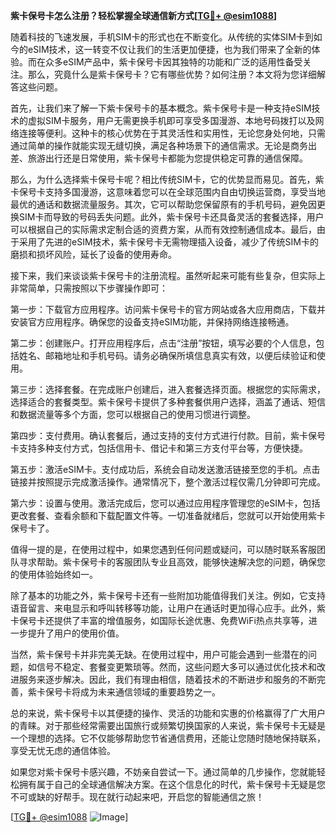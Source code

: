 **紫卡保号卡怎么注册？轻松掌握全球通信新方式[[TG💪+ @esim1088](https://t.me/s/esim1088)]**

随着科技的飞速发展，手机SIM卡的形式也在不断变化。从传统的实体SIM卡到如今的eSIM技术，这一转变不仅让我们的生活更加便捷，也为我们带来了全新的体验。而在众多eSIM产品中，紫卡保号卡因其独特的功能和广泛的适用性备受关注。那么，究竟什么是紫卡保号卡？它有哪些优势？如何注册？本文将为您详细解答这些问题。

首先，让我们来了解一下紫卡保号卡的基本概念。紫卡保号卡是一种支持eSIM技术的虚拟SIM卡服务，用户无需更换手机即可享受多国漫游、本地号码拨打以及网络连接等便利。这种卡的核心优势在于其灵活性和实用性，无论您身处何地，只需通过简单的操作就能实现无缝切换，满足各种场景下的通信需求。无论是商务出差、旅游出行还是日常使用，紫卡保号卡都能为您提供稳定可靠的通信保障。

那么，为什么选择紫卡保号卡呢？相比传统SIM卡，它的优势显而易见。首先，紫卡保号卡支持多国漫游，这意味着您可以在全球范围内自由切换运营商，享受当地最优的通话和数据流量服务。其次，它可以帮助您保留原有的手机号码，避免因更换SIM卡而导致的号码丢失问题。此外，紫卡保号卡还具备灵活的套餐选择，用户可以根据自己的实际需求定制合适的资费方案，从而有效控制通信成本。最后，由于采用了先进的eSIM技术，紫卡保号卡无需物理插入设备，减少了传统SIM卡的磨损和损坏风险，延长了设备的使用寿命。

接下来，我们来谈谈紫卡保号卡的注册流程。虽然听起来可能有些复杂，但实际上非常简单，只需按照以下步骤操作即可：

第一步：下载官方应用程序。访问紫卡保号卡的官方网站或各大应用商店，下载并安装官方应用程序。确保您的设备支持eSIM功能，并保持网络连接畅通。

第二步：创建账户。打开应用程序后，点击“注册”按钮，填写必要的个人信息，包括姓名、邮箱地址和手机号码。请务必确保所填信息真实有效，以便后续验证和使用。

第三步：选择套餐。在完成账户创建后，进入套餐选择页面。根据您的实际需求，选择适合的套餐类型。紫卡保号卡提供了多种套餐供用户选择，涵盖了通话、短信和数据流量等多个方面，您可以根据自己的使用习惯进行调整。

第四步：支付费用。确认套餐后，通过支持的支付方式进行付款。目前，紫卡保号卡支持多种支付方式，包括信用卡、借记卡和第三方支付平台等，方便快捷。

第五步：激活eSIM卡。支付成功后，系统会自动发送激活链接至您的手机。点击链接并按照提示完成激活操作。通常情况下，整个激活过程仅需几分钟即可完成。

第六步：设置与使用。激活完成后，您可以通过应用程序管理您的eSIM卡，包括更改套餐、查看余额和下载配置文件等。一切准备就绪后，您就可以开始使用紫卡保号卡了。

值得一提的是，在使用过程中，如果您遇到任何问题或疑问，可以随时联系客服团队寻求帮助。紫卡保号卡的客服团队专业且高效，能够快速解决您的问题，确保您的使用体验始终如一。

除了基本的功能之外，紫卡保号卡还有一些附加功能值得我们关注。例如，它支持语音留言、来电显示和呼叫转移等功能，让用户在通话时更加得心应手。此外，紫卡保号卡还提供了丰富的增值服务，如国际长途优惠、免费WiFi热点共享等，进一步提升了用户的使用价值。

当然，紫卡保号卡并非完美无缺。在使用过程中，用户可能会遇到一些潜在的问题，如信号不稳定、套餐变更繁琐等。然而，这些问题大多可以通过优化技术和改进服务来逐步解决。因此，我们有理由相信，随着技术的不断进步和服务的不断完善，紫卡保号卡将成为未来通信领域的重要趋势之一。

总的来说，紫卡保号卡以其便捷的操作、灵活的功能和实惠的价格赢得了广大用户的青睐。对于那些经常需要出国旅行或频繁切换国家的人来说，紫卡保号卡无疑是一个理想的选择。它不仅能够帮助您节省通信费用，还能让您随时随地保持联系，享受无忧无虑的通信体验。

如果您对紫卡保号卡感兴趣，不妨亲自尝试一下。通过简单的几步操作，您就能轻松拥有属于自己的全球通信解决方案。在这个信息化的时代，紫卡保号卡无疑是您不可或缺的好帮手。现在就行动起来吧，开启您的智能通信之旅！

[[TG💪+ @esim1088](https://t.me/s/esim1088) ![Image](https://i.postimg.cc/4NQfJmqS/Snipaste-2025-05-13-00-14-12.png)]